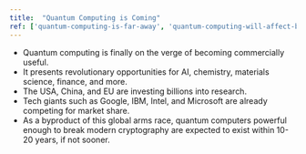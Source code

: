 ```yaml
---
title:  "Quantum Computing is Coming"
ref: ['quantum-computing-is-far-away', 'quantum-computing-will-affect-bitcoin']
---
```

- Quantum computing is finally on the verge of becoming commercially useful.
- It presents revolutionary opportunities for AI, chemistry, materials science, finance, and more. 
- The USA, China, and EU are investing billions into research.
- Tech giants such as Google, IBM, Intel, and Microsoft are already competing for market share.
- As a byproduct of this global arms race, quantum computers powerful enough to break modern cryptography are expected to exist within 10-20 years, if not sooner.
